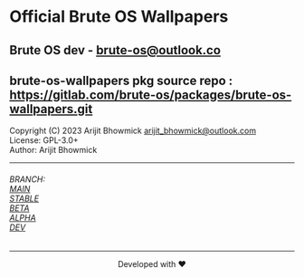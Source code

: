 # Official Brute OS Wallpapers
Brute OS dev - <brute-os@outlook.co>
---
brute-os-wallpapers pkg source repo : https://gitlab.com/brute-os/packages/brute-os-wallpapers.git
---

Copyright (C) 2023 Arijit Bhowmick <arijit_bhowmick@outlook.com> <br>
License: GPL-3.0+ <br>
Author: Arijit Bhowmick <br>

---

<h6>BRANCH: <br>
<a href="https://gitlab.com/brute-os/packages/brute-os-wallpapers/-/tree/main">MAIN</a> <br>
<a href="https://gitlab.com/brute-os/packages/brute-os-wallpapers/-/tree/stable">STABLE</a> <br>
<a href="https://gitlab.com/brute-os/packages/brute-os-wallpapers/-/tree/beta">BETA</a> <br>
<a href="https://gitlab.com/brute-os/packages/brute-os-wallpapers/-/tree/alpha">ALPHA</a> <br>
<a href="https://gitlab.com/brute-os/packages/brute-os-wallpapers/-/tree/dev">DEV</a> <br>
</h6>

<hr>
<p align="center">
Developed with ❤️
</p>
